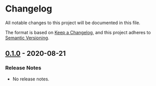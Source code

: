# Changelog

All notable changes to this project will be documented in this file.

The format is based on [Keep a Changelog](https://keepachangelog.com/en/1.0.0/),
and this project adheres to [Semantic Versioning](https://semver.org/spec/v2.0.0.html).

## [0.1.0](https://github.com/unity-game-framework-actions/file-access/releases/tag/0.1.0) - 2020-08-21  

### Release Notes

- No release notes.


